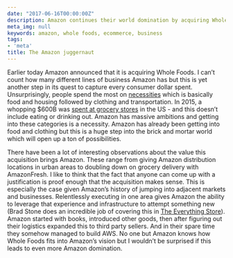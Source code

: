 ```yaml
---
date: "2017-06-16T00:00:00Z"
description: Amazon continues their world domination by acquiring Whole Foods.
meta_img: null
keywords: amazon, whole foods, ecommerce, business
tags:
- 'meta'
title: The Amazon juggernaut
---
```


Earlier today Amazon announced that it is acquiring Whole Foods. I can’t count how many different lines of business Amazon has but this is yet another step in its quest to capture every consumer dollar spent. Unsurprisingly, people spend the most on [necessities](https://www.bls.gov/news.release/cesan.nr0.htm) which is basically food and housing followed by clothing and transportation. In 2015, a whopping $600B was [spent at grocery stores](https://www.statista.com/topics/1660/food-retail/) in the US - and this doesn’t include eating or drinking out. Amazon has massive ambitions and getting into these categories is a necessity. Amazon has already been getting into food and clothing but this is a huge step into the brick and mortar world which will open up a ton of possibilities.

There have been a lot of interesting observations about the value this acquisition brings Amazon. These range from giving Amazon distribution locations in urban areas to doubling down on grocery delivery with AmazonFresh. I like to think that the fact that anyone can come up with a justification is proof enough that the acquisition makes sense. This is especially the case given Amazon’s history of jumping into adjacent markets and businesses. Relentlessly executing in one area gives Amazon the ability to leverage that experience and infrastructure to attempt something new (Brad Stone does an incredible job of covering this in [The Everything Store](https://www.amazon.com/Everything-Store-Jeff-Bezos-Amazon-ebook/dp/B00BWQW73E)). Amazon started with books, introduced other goods, then after figuring out their logistics expanded this to third party sellers. And in their spare time they somehow managed to build AWS. No one but Amazon knows how Whole Foods fits into Amazon’s vision but I wouldn’t be surprised if this leads to even more Amazon domination.
